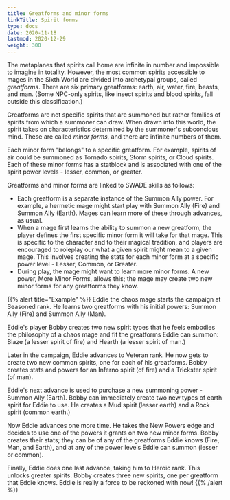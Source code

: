```yaml
---
title: Greatforms and minor forms
linkTitle: Spirit forms
type: docs
date: 2020-11-18
lastmod: 2020-12-29
weight: 300
---
```


The metaplanes that spirits call home are infinite in number and impossible to imagine in totality. However, the most common spirits accessible to mages in the Sixth World are divided into archetypal groups, called *greatforms*. There are six primary greatforms: earth, air, water, fire, beasts, and man. (Some NPC-only spirits, like insect spirits and blood spirits, fall outside this classification.)

Greatforms are not specific spirits that are summoned but rather families of spirits from which a summoner can draw. When drawn into this world, the spirit takes on characteristics determined by the summoner's subconcious mind. These are called *minor forms*, and there are infinite numbers of them. 

Each minor form "belongs" to a specific greatform. For example, spirits of air could be summoned as Tornado spirits, Storm spirits, or Cloud spirits. Each of these minor forms has a statblock and is associated with one of the spirit power levels - lesser, common, or greater.

Greatforms and minor forms are linked to SWADE skills as follows: 

* Each greatform is a separate instance of the Summon Ally power. For example, a hermetic mage might start play with Summon Ally (Fire) and Summon Ally (Earth). Mages can learn more of these through advances, as usual.
* When a mage first learns the ability to summon a new greatform, the player defines the first specific minor form it will take for that mage. This is specific to the character and to their magical tradition, and players are encouraged to roleplay our what a given spirit might mean to a given mage. This involves creating the stats for each minor form at a specific power level - Lesser, Common, or Greater.
* During play, the mage might want to learn more minor forms. A new power, More Minor Forms, allows this; the mage may create two new minor forms for any greatforms they know.

{{% alert title="Example" %}}
Eddie the chaos mage starts the campaign at Seasoned rank. He learns two greatforms with his initial powers: Summon Ally (Fire) and Summon Ally (Man).

Eddie's player Bobby creates two new spirit types that he feels embodies the philosophy of a chaos mage and fit the greatforms Eddie can summon: Blaze (a lesser spirit of fire) and Hearth (a lesser spirit of man.)

Later in the campaign, Eddie advances to Veteran rank. He now gets to create two new common spirits, one for each of his greatforms. Bobby creates stats and powers for an Inferno spirit (of fire) and a Trickster spirit (of man).

Eddie's next advance is used to purchase a new summoning power - Summon Ally (Earth). Bobby can immediately create two new types of earth spirit for Eddie to use. He creates a Mud spirit (lesser earth) and a Rock spirit (common earth.)

Now Eddie advances one more time. He takes the New Powers edge and decides to use one of the powers it grants on two new minor forms. Bobby creates their stats; they can be of any of the greatforms Eddie knows (Fire, Man, and Earth), and at any of the power levels Eddie can summon (lesser or common).

Finally, Eddie does one last advance, taking him to Heroic rank. This unlocks greater spirits. Bobby creates three new spirits, one per greatform that Eddie knows. Eddie is really a force to be reckoned with now!
{{% /alert %}} 